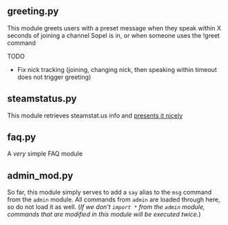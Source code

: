 ## greeting.py ##
This module greets users with a preset message when they speak within X seconds of joining a channel Sopel is in, or when someone uses the !greet command

TODO
* Fix nick tracking (joining, changing nick, then speaking within timeout does not trigger greeting)


## steamstatus.py ##
This module retrieves steamstat.us info and [presents it nicely](https://imgur.com/a/TKnsRLM)


## faq.py ##
A *very* simple FAQ module 


## admin_mod.py ##
So far, this module simply serves to add a `say` alias to the `msg` command from the `admin` module. All commands from `admin` are loaded through here, so do not load it as well. (*If we don't `import *` from the `admin` module, commands that are modified in this module will be executed twice.*)
